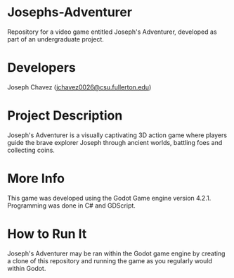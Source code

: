 # Josephs-Adventurer

Repository for a video game entitled Joseph's Adventurer, developed as part of an undergraduate project.

# Developers

Joseph Chavez (jchavez0026@csu.fullerton.edu)

# Project Description

Joseph's Adventurer is a visually captivating 3D action game where players guide the brave explorer Joseph through ancient worlds, battling foes and collecting coins.

# More Info

This game was developed using the Godot Game engine version 4.2.1. Programming was done in C# and GDScript.

# How to Run It

Joseph's Adventurer may be ran within the Godot game engine by creating a clone of this repository and running the game as you regularly would within Godot.
